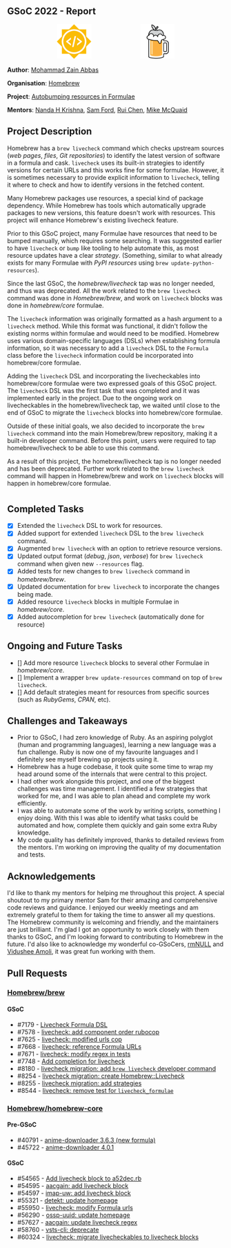 ## GSoC 2022 - Report

<div align="center" dir="auto" style="
    display: flex;
    justify-content: space-evenly;
">
  <a href="https://summerofcode.withgoogle.com" rel="nofollow">
    <img src="https://raw.githubusercontent.com/nandahkrishna/GSoC/master/assets/GSoC.png" alt="GSoC" width="80" style="max-width: 100%;">
  </a>
  <a href="https://github.com/Homebrew">
    <img src="https://raw.githubusercontent.com/nandahkrishna/GSoC/master/assets/Homebrew.png" alt="Homebrew" width="80" style="max-width: 100%;">
  </a>
</div>


__Author__: [Mohammad Zain Abbas](https://github.com/mohammadzainabbas)

__Organisation__: [Homebrew](https://github.com/Homebrew)

__Project__: [Autobumping resources in Formulae](https://github.com/Homebrew/gsoc/issues/49)

__Mentors__: [Nanda H Krishna](https://github.com/nandahkrishna), [Sam Ford](https://github.com/samford), [Rui Chen](https://github.com/chenrui333), [Mike McQuaid](https://github.com/MikeMcQuaid)

## Project Description

Homebrew has a `brew livecheck` command which checks upstream sources (_web pages_, _files_, _Git repositories_) to identify the latest version of software in a formula and cask. `livecheck` uses its built-in strategies to identify versions for certain URLs and this works fine for some formulae. However, it is sometimes necessary to provide explicit information to `livecheck`, telling it where to check and how to identify versions in the fetched content.

Many Homebrew packages use resources, a special kind of package dependency. While Homebrew has tools which automatically upgrade packages to new versions, this feature doesn't work with resources. This project will enhance Homebrew's existing livecheck feature.

Prior to this GSoC project, many Formulae have resources that need to be bumped manually, which requires some searching. It was suggested earlier to have `livecheck` or `bump` like tooling to help automate this, as most resource updates have a clear _strategy_. (Something, similar to what already exists for many Formulae with _PyPI resources_ using `brew update-python-resources`).

Since the last GSoC, the _homebrew/livecheck_ tap was no longer needed, and thus was deprecated. All the work related to the `brew livecheck` command was done in _Homebrew/brew_, and work on `livecheck` blocks was done in _homebrew/core_ formulae.



The `livecheck` information was originally formatted as a hash argument to a `livecheck` method. While this format was functional, it didn't follow the existing norms within formulae and would need to be modified. Homebrew uses various domain-specific languages (DSLs) when establishing formula information, so it was necessary to add a `livecheck` DSL to the `Formula` class before the `livecheck` information could be incorporated into homebrew/core formulae.

Adding the `livecheck` DSL and incorporating the livecheckables into homebrew/core formulae were two expressed goals of this GSoC project. The `livecheck` DSL was the first task that was completed and it was implemented early in the project. Due to the ongoing work on livecheckables in the homebrew/livecheck tap, we waited until close to the end of GSoC to migrate the `livecheck` blocks into homebrew/core formulae.

Outside of these initial goals, we also decided to incorporate the `brew livecheck` command into the main Homebrew/brew repository, making it a built-in developer command. Before this point, users were required to tap homebrew/livecheck to be able to use this command.

As a result of this project, the homebrew/livecheck tap is no longer needed and has been deprecated. Further work related to the `brew livecheck` command will happen in Homebrew/brew and work on `livecheck` blocks will happen in homebrew/core formulae.

#
## Completed Tasks

- [x] Extended the `livecheck` DSL to work for resources.
- [x] Added support for extended `livecheck` DSL to the `brew livecheck` command.
- [x] Augmented `brew livecheck` with an option to retrieve resource versions.
- [x] Updated output format (_debug_, _json_, _verbose_) for `brew livecheck` command when given new `--resources` flag.
- [x] Added tests for new changes to `brew livecheck` command in _homebrew/brew_. 
- [x] Updated documentation for `brew livecheck` to incorporate the changes being made.
- [x] Added resource `livecheck` blocks in multiple Formulae in _homebrew/core_.
- [x] Added autocompletion for `brew livecheck` (automatically done for resource)

## Ongoing and Future Tasks

- [] Add more resource `livecheck` blocks to several other Formulae in _homebrew/core_.
- [] Implement a wrapper `brew update-resources` command on top of `brew livecheck`.
- [] Add default strategies meant for resources from specific sources (such as _RubyGems_, _CPAN_, etc).

## Challenges and Takeaways

* Prior to GSoC, I had zero knowledge of Ruby. As an aspiring polyglot (human and programming languages), learning a new language was a fun challenge. Ruby is now one of my favourite languages and I definitely see myself brewing up projects using it.
* Homebrew has a huge codebase, it took quite some time to wrap my head around some of the internals that were central to this project.
* I had other work alongside this project, and one of the biggest challenges was time management. I identified a few strategies that worked for me, and I was able to plan ahead and complete my work efficiently.
* I was able to automate some of the work by writing scripts, something I enjoy doing. With this I was able to identify what tasks could be automated and how, complete them quickly and gain some extra Ruby knowledge.
* My code quality has definitely improved, thanks to detailed reviews from the mentors. I'm working on improving the quality of my documentation and tests.

## Acknowledgements

I'd like to thank my mentors for helping me throughout this project. A special shoutout to my primary mentor Sam for their amazing and comprehensive code reviews and guidance. I enjoyed our weekly meetings and am extremely grateful to them for taking the time to answer all my questions. The Homebrew community is welcoming and friendly, and the maintainers are just brilliant. I'm glad I got an opportunity to work closely with them thanks to GSoC, and I'm looking forward to contributing to Homebrew in the future. I'd also like to acknowledge my wonderful co-GSoCers, [rmNULL](https://github.com/rmNULL) and [Vidushee Amoli](https://github.com/VidusheeAmoli), it was great fun working with them.

## Pull Requests

### [Homebrew/brew](https://github.com/Homebrew/brew)

#### GSoC

* \#7179 - [Livecheck Formula DSL](https://github.com/Homebrew/brew/pull/7179)
* \#7578 - [livecheck: add component order rubocop](https://github.com/Homebrew/brew/pull/7578)
* \#7625 - [livecheck: modified urls cop](https://github.com/Homebrew/brew/pull/7625)
* \#7668 - [livecheck: reference Formula URLs](https://github.com/Homebrew/brew/pull/7668)
* \#7671 - [livecheck: modify regex in tests](https://github.com/Homebrew/brew/pull/7671)
* \#7748 - [Add completion for livecheck](https://github.com/Homebrew/brew/pull/7748)
* \#8180 - [livecheck migration: add `brew livecheck` developer command](https://github.com/Homebrew/brew/pull/8180)
* \#8254 - [livecheck migration: create Homebrew::Livecheck](https://github.com/Homebrew/brew/pull/8254)
* \#8255 - [livecheck migration: add strategies](https://github.com/Homebrew/brew/pull/8255)
* \#8544 - [livecheck: remove test for `livecheck_formulae`](https://github.com/brew/pull/8544)

### [Homebrew/homebrew-core](https://github.com/Homebrew/homebrew-core)

#### Pre-GSoC

* \#40791 - [anime-downloader 3.6.3 (new formula)](https://github.com/Homebrew/homebrew-core/pull/40791)
* \#45722 - [anime-downloader 4.0.1](https://github.com/Homebrew/homebrew-core/pull/45722)

#### GSoC

* \#54565 - [Add livecheck block to a52dec.rb](https://github.com/Homebrew/homebrew-core/pull/54565)
* \#54595 - [aacgain: add livecheck block](https://github.com/Homebrew/homebrew-core/pull/54595)
* \#54597 - [imap-uw: add livecheck block](https://github.com/Homebrew/homebrew-core/pull/54597)
* \#55321 - [detekt: update homepage](https://github.com/Homebrew/homebrew-core/pull/55321)
* \#55950 - [livecheck: modify Formula urls](https://github.com/Homebrew/homebrew-core/pull/55950)
* \#56290 - [ossp-uuid: update homepage](https://github.com/Homebrew/homebrew-core/pull/56290)
* \#57627 - [aacgain: update livecheck regex](https://github.com/Homebrew/homebrew-core/pull/57627)
* \#58760 - [vsts-cli: deprecate](https://github.com/Homebrew/homebrew-core/pull/58760)
* \#60324 - [livecheck: migrate livecheckables to livecheck blocks](https://github.com/Homebrew/homebrew-core/pull/60324)

